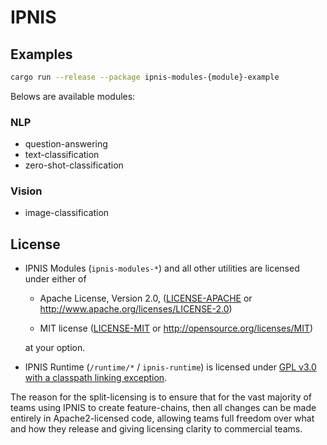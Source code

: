 # IPNIS

## Examples

```bash
cargo run --release --package ipnis-modules-{module}-example
```

Belows are available modules:

### NLP

* question-answering
* text-classification
* zero-shot-classification

### Vision

* image-classification

## License

* IPNIS Modules (`ipnis-modules-*`) and all other utilities are licensed under either of
    - Apache License, Version 2.0, ([LICENSE-APACHE](LICENSE-APACHE) or
    http://www.apache.org/licenses/LICENSE-2.0)

    - MIT license ([LICENSE-MIT](LICENSE-MIT) or
    http://opensource.org/licenses/MIT)

    at your option.

* IPNIS Runtime (`/runtime/*` / `ipnis-runtime`) is licensed under [GPL v3.0 with a classpath linking exception](LICENSE-GPL3).

The reason for the split-licensing is to ensure that for the vast majority of teams using IPNIS to create feature-chains, then all changes can be made entirely in Apache2-licensed code, allowing teams full freedom over what and how they release and giving licensing clarity to commercial teams.
